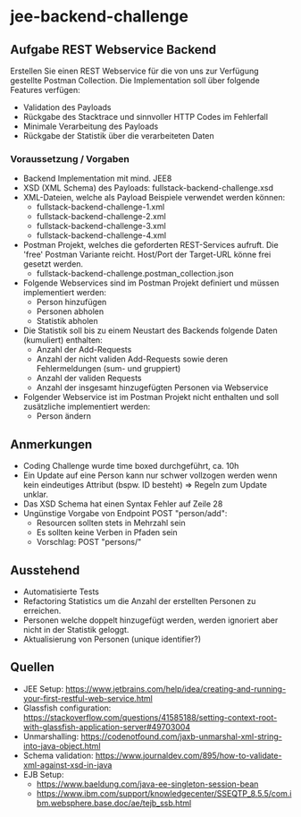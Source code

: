 # jee-backend-challenge

## Aufgabe REST Webservice Backend
Erstellen Sie einen REST Webservice für die von uns zur Verfügung gestellte Postman Collection. Die Implementation soll über folgende Features verfügen:
* Validation des Payloads
* Rückgabe des Stacktrace und sinnvoller HTTP Codes im Fehlerfall
* Minimale Verarbeitung des Payloads
* Rückgabe der Statistik über die verarbeiteten Daten

###  Voraussetzung / Vorgaben
* Backend Implementation mit mind. JEE8
* XSD (XML Schema) des Payloads: fullstack-backend-challenge.xsd
* XML-Dateien, welche als Payload Beispiele verwendet werden können:
  * fullstack-backend-challenge-1.xml
  * fullstack-backend-challenge-2.xml
  * fullstack-backend-challenge-3.xml
  * fullstack-backend-challenge-4.xml
* Postman Projekt, welches die geforderten REST-Services aufruft. Die 'free' Postman
Variante reicht. Host/Port der Target-URL könne frei gesetzt werden.
  * fullstack-backend-challenge.postman_collection.json
* Folgende Webservices sind im Postman Projekt definiert und müssen implementiert
werden:
  * Person hinzufügen
  * Personen abholen
  * Statistik abholen 
* Die Statistik soll bis zu einem Neustart des Backends folgende Daten (kumuliert) enthalten:
  * Anzahl der Add-Requests
  * Anzahl der nicht validen Add-Requests sowie deren Fehlermeldungen (sum-
  und gruppiert)
  * Anzahl der validen Requests
  * Anzahl der insgesamt hinzugefügten Personen via Webservice
* Folgender Webservice ist im Postman Projekt nicht enthalten und soll zusätzliche implementiert werden:
  * Person ändern


## Anmerkungen
* Coding Challenge wurde time boxed durchgeführt, ca. 10h
* Ein Update auf eine Person kann nur schwer vollzogen werden wenn kein eindeutiges Attribut (bspw. ID besteht) => Regeln zum Update unklar.
* Das XSD Schema hat einen Syntax Fehler auf Zeile 28 
* Ungünstige Vorgabe von Endpoint POST "person/add":
  * Resourcen sollten stets in Mehrzahl sein
  * Es sollten keine Verben in Pfaden sein
  * Vorschlag: POST "persons/"

## Ausstehend
* Automatisierte Tests
* Refactoring Statistics um die Anzahl der erstellten Personen zu erreichen.
* Personen welche doppelt hinzugefügt werden, werden ignoriert aber nicht in der Statistik geloggt.
* Aktualisierung von Personen (unique identifier?)


## Quellen
* JEE Setup: https://www.jetbrains.com/help/idea/creating-and-running-your-first-restful-web-service.html
* Glassfish configuration: https://stackoverflow.com/questions/41585188/setting-context-root-with-glassfish-application-server#49703004
* Unmarshalling: https://codenotfound.com/jaxb-unmarshal-xml-string-into-java-object.html  
* Schema validation: https://www.journaldev.com/895/how-to-validate-xml-against-xsd-in-java
* EJB Setup:
  * https://www.baeldung.com/java-ee-singleton-session-bean
  * https://www.ibm.com/support/knowledgecenter/SSEQTP_8.5.5/com.ibm.websphere.base.doc/ae/tejb_ssb.html
